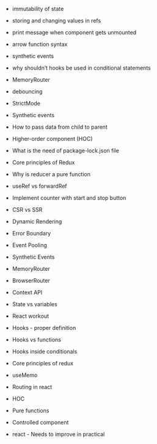 - immutability of state
- storing and changing values in refs
- print message when component gets unmounted
- arrow function syntax
- synthetic events
- why shouldn’t hooks be used in conditional statements
- MemoryRouter
- debouncing
- StrictMode

- Synthetic events
- How to pass data from child to parent
- Higher-order component (HOC)
- What is the need of package-lock.json file
- Core principles of Redux
- Why is reducer a pure function
- useRef vs forwardRef

- Implement counter with start and stop button
- CSR vs SSR
- Dynamic Rendering
- Error Boundary
- Event Pooling
- Synthetic Events
- MemoryRouter
- BrowserRouter
- Context API

- State vs variables
- React workout
- Hooks - proper definition
- Hooks vs functions
- Hooks inside conditionals
- Core principles of redux
- useMemo
- Routing in react
- HOC
- Pure functions
- Controlled component

- react - Needs to improve in practical
